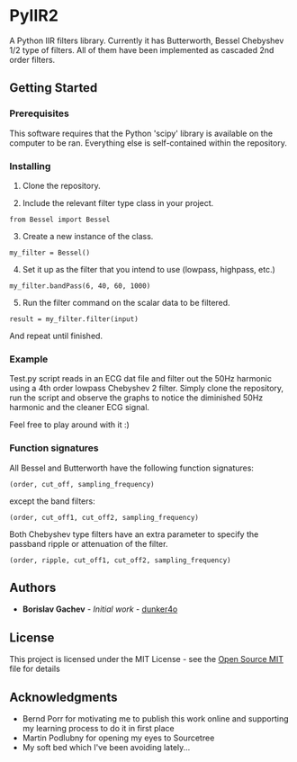 # PyIIR2

A Python IIR filters library. Currently it has Butterworth, Bessel Chebyshev 1/2 type of filters. All of them have been implemented as cascaded 2nd order filters.

## Getting Started



### Prerequisites

This software requires that the Python 'scipy' library is available on the computer to be ran. Everything else is self-contained within the repository.

### Installing

1) Clone the repository.

2) Include the relevant filter type class in your project.
```
from Bessel import Bessel
```

3) Create a new instance of the class.
```
my_filter = Bessel()
```

4) Set it up as the filter that you intend to use (lowpass, highpass, etc.)
```
my_filter.bandPass(6, 40, 60, 1000)
```

5) Run the filter command on the scalar data to be filtered.
```
result = my_filter.filter(input)
```

And repeat until finished.

### Example

Test.py script reads in an ECG dat file and filter out the 50Hz harmonic using a 4th order lowpass Chebyshev 2 filter. Simply clone the repository, run the script and observe the graphs to notice the diminished 50Hz harmonic and the cleaner ECG signal.

Feel free to play around with it :)

### Function signatures

All Bessel and Butterworth have the following function signatures:
```
(order, cut_off, sampling_frequency)
```
except the band filters:
```
(order, cut_off1, cut_off2, sampling_frequency)
```

Both Chebyshev type filters have an extra parameter to specify the passband ripple or attenuation of the filter.
```
(order, ripple, cut_off1, cut_off2, sampling_frequency)
```

## Authors

* **Borislav Gachev** - *Initial work* - [dunker4o](https://github.com/dunker4o)

## License

This project is licensed under the MIT License - see the [Open Source MIT](https://opensource.org/licenses/MIT) file for details

## Acknowledgments

* Bernd Porr for motivating me to publish this work online and supporting my learning process to do it in first place
* Martin Podlubny for opening my eyes to Sourcetree
* My soft bed which I've been avoiding lately...
